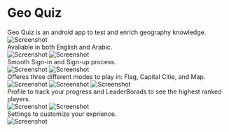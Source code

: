 # Geo Quiz<br/>
Geo Quiz is an android app to test and enrich geography knowledge.<br/>
![Screenshot](screenshots/logo.png)<br/>
Avaliable in both English and Arabic.<br/>
![Screenshot](screenshots/main_en.png)  ![Screenshot](screenshots/main_ar.png)<br/>
Smooth Sign-in and Sign-up process.<br/>
![Screenshot](screenshots/sign_in.png)  ![Screenshot](screenshots/sign_up.png)<br/>
Offeres three different modes to play in: Flag, Capital Citie, and Map.<br/>
![Screenshot](screenshots/flags.png)  ![Screenshot](screenshots/capital_cities.png) ![Screenshot](screenshots/maps.png)<br/>
Profile to track your progress and LeaderBorads to see the highest ranked players.<br/>
![Screenshot](screenshots/profile.png)  ![Screenshot](screenshots/leader_board.png)<br/>
Settings to customize your exprience.<br/>
![Screenshot](screenshots/settings.png)<br/>
